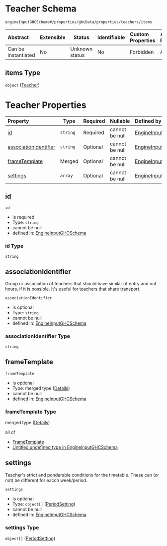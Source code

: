 # Teacher Schema

```txt
engineInputGHCSchema#/properties/ghcData/properties/teachers/items
```




| Abstract            | Extensible | Status         | Identifiable | Custom Properties | Additional Properties | Access Restrictions | Defined In                                                         |
| :------------------ | ---------- | -------------- | ------------ | :---------------- | --------------------- | ------------------- | ------------------------------------------------------------------ |
| Can be instantiated | No         | Unknown status | No           | Forbidden         | Allowed               | none                | [ghc.schema.json\*](../out/ghc.schema.json "open original schema") |

## items Type

`object` ([Teacher](ghc-properties-ghcdata-properties-teachers-teacher.md))

# Teacher Properties

| Property                                        | Type     | Required | Nullable       | Defined by                                                                                                                                                                                                           |
| :---------------------------------------------- | -------- | -------- | -------------- | :------------------------------------------------------------------------------------------------------------------------------------------------------------------------------------------------------------------- |
| [id](#id)                                       | `string` | Required | cannot be null | [EngineInputGHCSchema](ghc-properties-ghcdata-properties-teachers-teacher-properties-id.md "engineInputGHCSchema#/properties/ghcData/properties/teachers/items/properties/id")                                       |
| [associationIdentifier](#associationidentifier) | `string` | Optional | cannot be null | [EngineInputGHCSchema](ghc-properties-ghcdata-properties-teachers-teacher-properties-associationidentifier.md "engineInputGHCSchema#/properties/ghcData/properties/teachers/items/properties/associationIdentifier") |
| [frameTemplate](#frametemplate)                 | Merged   | Optional | cannot be null | [EngineInputGHCSchema](ghc-properties-ghcdata-properties-teachers-teacher-properties-frametemplate.md "engineInputGHCSchema#/properties/ghcData/properties/teachers/items/properties/frameTemplate")                 |
| [settings](#settings)                           | `array`  | Optional | cannot be null | [EngineInputGHCSchema](ghc-properties-ghcdata-properties-teachers-teacher-properties-settings.md "engineInputGHCSchema#/properties/ghcData/properties/teachers/items/properties/settings")                           |

## id




`id`

-   is required
-   Type: `string`
-   cannot be null
-   defined in: [EngineInputGHCSchema](ghc-properties-ghcdata-properties-teachers-teacher-properties-id.md "engineInputGHCSchema#/properties/ghcData/properties/teachers/items/properties/id")

### id Type

`string`

## associationIdentifier

Group or association of teachers that should have similar of entry and out hours, if it is possible. It's useful for teachers that share transport.


`associationIdentifier`

-   is optional
-   Type: `string`
-   cannot be null
-   defined in: [EngineInputGHCSchema](ghc-properties-ghcdata-properties-teachers-teacher-properties-associationidentifier.md "engineInputGHCSchema#/properties/ghcData/properties/teachers/items/properties/associationIdentifier")

### associationIdentifier Type

`string`

## frameTemplate




`frameTemplate`

-   is optional
-   Type: merged type ([Details](ghc-properties-ghcdata-properties-teachers-teacher-properties-frametemplate.md))
-   cannot be null
-   defined in: [EngineInputGHCSchema](ghc-properties-ghcdata-properties-teachers-teacher-properties-frametemplate.md "engineInputGHCSchema#/properties/ghcData/properties/teachers/items/properties/frameTemplate")

### frameTemplate Type

merged type ([Details](ghc-properties-ghcdata-properties-teachers-teacher-properties-frametemplate.md))

all of

-   [FrameTemplate](ghc-definitions-frametemplate.md "check type definition")
-   [Untitled undefined type in EngineInputGHCSchema](ghc-properties-ghcdata-properties-teachers-teacher-properties-frametemplate-allof-1.md "check type definition")

## settings

Teacher's strict and ponderable conditions for the timetable. These can (or not) be different for eacch week/period.


`settings`

-   is optional
-   Type: `object[]` ([PeriodSetting](ghc-properties-ghcdata-properties-teachers-teacher-properties-settings-periodsetting.md))
-   cannot be null
-   defined in: [EngineInputGHCSchema](ghc-properties-ghcdata-properties-teachers-teacher-properties-settings.md "engineInputGHCSchema#/properties/ghcData/properties/teachers/items/properties/settings")

### settings Type

`object[]` ([PeriodSetting](ghc-properties-ghcdata-properties-teachers-teacher-properties-settings-periodsetting.md))
